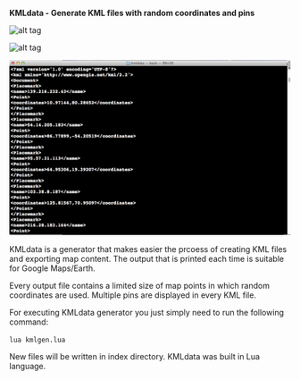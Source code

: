 <b>KMLdata - Generate KML files with random coordinates and pins</b>

![alt tag](https://s16.postimg.org/vdev6pl8l/Zx_MXf_C1473275753.png)

![alt tag](https://s21.postimg.org/sjsm2fxdz/kmldata.png)

![alt tag](https://raw.githubusercontent.com/fsiamp/kmldata/master/placemarks.png)

KMLdata is a generator that makes easier the prcoess of creating KML files and exporting map content.
The output that is printed each time is suitable for Google Maps/Earth.

Every output file contains a limited size of map points in which random coordinates are used.
Multiple pins are displayed in every KML file.

For executing KMLdata generator you just simply need to run the following command:

```lua kmlgen.lua```

New files will be written in index directory. KMLdata was built in Lua language.
